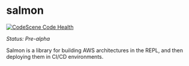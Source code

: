 # salmon

[![CodeScene Code Health](https://codescene.io/projects/25500/status-badges/code-health)](https://codescene.io/projects/25500)

*Status: Pre-alpha*

Salmon is a library for building AWS architectures in the REPL, and then deploying them in CI/CD environments.
